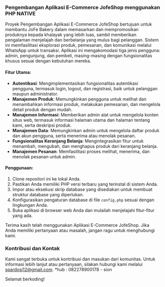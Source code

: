 ### Pengembangan Aplikasi E-Commerce JofeShop menggunakan PHP NATIVE

Proyek Pengembangan Aplikasi E-Commerce JofeShop bertujuan untuk membantu JoFe Bakery dalam memasarkan dan mempromosikan produknya kepada khalayak yang lebih luas, sambil memberikan pengalaman menjelajah dan berbelanja yang mulus bagi pelanggan. Sistem ini memfasilitasi eksplorasi produk, pemesanan, dan komunikasi melalui WhatsApp untuk transaksi. Aplikasi ini mengakomodasi tiga jenis pengguna: admin, pengunjung, dan pembeli, masing-masing dengan fungsionalitas khusus sesuai dengan kebutuhan mereka.

#### Fitur Utama:
- **Autentikasi**: Mengimplementasikan fungsionalitas autentikasi pengguna, termasuk login, logout, dan registrasi, baik untuk pelanggan maupun administrator.
- **Manajemen Produk**: Memungkinkan pengguna untuk melihat dan menambahkan informasi produk, melakukan pemesanan, dan mengelola detail produk dengan mudah.
- **Manajemen Informasi**: Memberikan admin alat untuk mengelola konten situs web, termasuk informasi halaman utama dan halaman tentang kami, serta deskripsi produk.
- **Manajemen Data**: Memungkinkan admin untuk mengelola daftar produk dan akun pengguna, serta menerima atau menolak pesanan.
- **Fungsionalitas Keranjang Belanja**: Mengintegrasikan fitur untuk menambah, mengubah, dan menghapus produk dari keranjang belanja.
- **Manajemen Pesanan**: Memfasilitasi proses melihat, menerima, dan menolak pesanan untuk admin.

#### Penggunaan:
1. Clone repositori ini ke lokal Anda.
2. Pastikan Anda memiliki PHP versi terbaru yang terinstal di sistem Anda.
3. Impor atau eksekusi skrip database yang disediakan untuk membuat struktur database yang diperlukan.
4. Konfigurasikan pengaturan database di file `config.php` sesuai dengan lingkungan Anda.
5. Buka aplikasi di browser web Anda dan mulailah menjelajahi fitur-fitur yang ada.

Terima kasih telah menggunakan Aplikasi E-Commerce JofeShop. Jika Anda memiliki pertanyaan atau masalah, jangan ragu untuk menghubungi kami.
### Kontribusi dan Kontak

Kami sangat terbuka untuk kontribusi dan masukan dari komunitas. Untuk informasi lebih lanjut atau pertanyaan, silakan hubungi kami melalui [spardosi12@gmail.com](mailto:spardosi12@gmail.com).
*hub : 082278900178 - sion 

Selamat berkoding!
